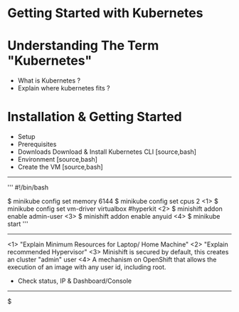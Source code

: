 # Getting Started with Kubernetes

# Understanding The Term "Kubernetes"
- What is Kubernetes ?
- Explain where kubernetes fits ?

# Installation & Getting Started
- Setup
- Prerequisites
- Downloads
  Download & Install Kubernetes CLI
[source,bash]
- Environment
[source,bash]
- Create the VM
[source,bash]
----
'''
#!/bin/bash

$ minikube config set memory 6144
$ minikube config set cpus 2 <1>
$ minikube config set vm-driver virtualbox #hyperkit <2>
$ minishift addon enable admin-user <3>
$ minishift addon enable anyuid <4>
$ minikube start
'''

----

<1> "Explain Minimum Resources for Laptop/ Home Machine"
<2> "Explain recommended Hypervisor"
<3> Minishift is secured by default, this creates an cluster "admin" user
<4> A mechanism on OpenShift that allows the execution of an image with any user id, including root.

- Check status, IP & Dashboard/Console
----
$

